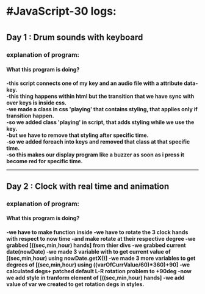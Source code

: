 <h1>#JavaScript-30 logs:<h1>
<h2>Day 1 : Drum sounds with keyboard</h2>
     <h3>explanation of program:</h3>
      <h4> What this program is doing?<h4>
      <p>
     -this script connects one of my key and an audio file with a attribute data-key.<br/>
     -this thing happens within html but the transition that we have sync with over keys is inside css.<br/>
     -we made a class in css 'playing' that contains styling, that applies only if transition happen.<br/>
     -so we added class 'playing' in script, that adds styling while we use the key.<br/>
     -but we have to remove that styling after specific time.<br/>
     -so we added foreach into keys and removed that class at that specific time.<br/>
     -so this makes our display program like a buzzer as soon as i press it become red for specific time.<br/>
     </p>

-----------------------------------------------

<h2>Day 2 : Clock with real time and animation</h2>
     <h3>explanation of program:</h3>
      <h4> What this program is doing?<h4>

<p> 
  -we have to make function inside 
  -we have to rotate the 3 clock hands with respect to now time 
  -and make rotate at their respective degree
  -we grabbed [((sec,min,hour) hands] from thier divs
  -we grabbed current date(nowDate)
  -we made 3 variable with to get current value of [(sec,min,hour) using nowDate.getX()] 
  -we made 3 more variables to get degrees of [(sec,min,hour) using ((varOfCurrValue/60)*360)+90]
  -we calculated degs+ patched default L-R rotation problem to +90deg
  -now we add style in tranform element of [((sec,min,hour) hands]
  -we add value of var we created to get rotation degs in styles. 
  </p>